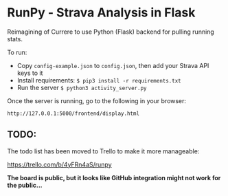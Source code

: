 # RunPy -  Strava Analysis in Flask

Reimagining of Currere to use Python (Flask) backend for pulling running stats.

To run:

  * Copy `config-example.json` to `config.json`, then add your Strava API keys to it
  * Install requirements: `$ pip3 install -r requirements.txt`
  * Run the server `$ python3 activity_server.py`

Once the server is running, go to the following in your browser:

    http://127.0.0.1:5000/frontend/display.html

## TODO:
The todo list has been moved to Trello to make it more manageable:

https://trello.com/b/4yFRn4aS/runpy

__The board is public, but it looks like GitHub integration might not work for the public...__ 
